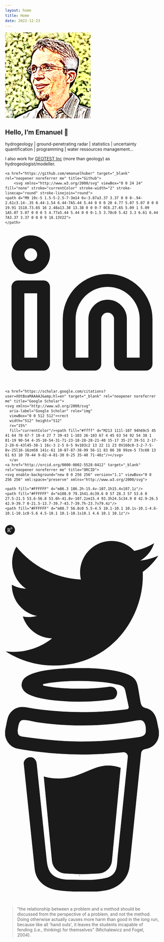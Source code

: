 ```yaml
---
layout: home
title: Home
date: 2022-12-23
---
```



<div class="profile_inner">
    <img src="public/img/emanuelhuber_mod.png" alt="profile picture" width="280" height="280">
        <h2>Hello, I’m Emanuel 👋</h2>
        <div class="profile-description">
        <p>
        hydrogeology | ground-penetrating radar | statistics | uncertainty quantification | programming | water ressources management... </p>
        <p> I also work for <a href="https://www.geotest.ch" alt="GEOTEST">GEOTEST Inc</a> (more than geology) as hydrogeologist/modeller.</p>
        </div><div class="social-icons">
    
    <a href="https://github.com/emanuelhuber" target="_blank" rel="noopener noreferrer me" title="Github">
        <svg xmlns="http://www.w3.org/2000/svg" viewBox="0 0 24 24" fill="none" stroke="currentColor" stroke-width="2" stroke-linecap="round" stroke-linejoin="round">
    <path d="M9 19c-5 1.5-5-2.5-7-3m14 6v-3.87a3.37 3.37 0 0 0-.94-2.61c3.14-.35 6.44-1.54 6.44-7A5.44 5.44 0 0 0 20 4.77 5.07 5.07 0 0 0 19.91 1S18.73.65 16 2.48a13.38 13.38 0 0 0-7 0C6.27.65 5.09 1 5.09 1A5.07 5.07 0 0 0 5 4.77a5.44 5.44 0 0 0-1.5 3.78c0 5.42 3.3 6.61 6.44 7A3.37 3.37 0 0 0 9 18.13V22">
    </path>
</svg>
    </a>
    <a href="https://www.linkedin.com/in/emanuelhuber/" target="_blank" rel="noopener noreferrer me" title="Linkedin">
        <svg xmlns="http://www.w3.org/2000/svg" viewBox="0 0 24 24" fill="none" stroke="currentColor" stroke-width="2" stroke-linecap="round" stroke-linejoin="round">
    <path d="M16 8a6 6 0 0 1 6 6v7h-4v-7a2 2 0 0 0-2-2 2 2 0 0 0-2 2v7h-4v-7a6 6 0 0 1 6-6z"></path>
    <rect x="2" y="9" width="4" height="12"></rect>
    <circle cx="4" cy="4" r="2"></circle>
</svg>
    </a>
    
    <a href="https://scholar.google.com/citations?user=XOtBoaMAAAAJ&amp;hl=en" target="_blank" rel="noopener noreferrer me" title="Google Scholar">
    <svg xmlns="http://www.w3.org/2000/svg"
      aria-label="Google Scholar" role="img"
      viewBox="0 0 512 512"><rect
      width="512" height="512"
      rx="15%"
      fill="currentColor"/><path fill="#ffff" d="M213 111l-107 94h69c5 45 41 64 78 67-7 18-4 27 7 39-43 1-103 26-103 67 4 45 63 54 92 54 38 1 81-19 90-54 4-35-10-54-31-71-23-18-28-28-21-40 15-17 35-27 39-51 2-17-2-28-6-43l45-38-1 16c-3 2-5 6-5 9v103c2 13 22 11 23 0V160c0-3-2-7-5-8v-25l16-16zm58 141c-61 10-87-87-38-99 56-11 83 86 38 99zm-5 73c60 13 61 63 10 78-44 9-82-4-81-30 0-25 35-48 71-48z"/></svg>
      </a>
    <a href="http://orcid.org/0000-0002-5528-0412" target="_blank" rel="noopener noreferrer me" title="ORCID">
    <svg enable-background="new 0 0 256 256" version="1.1" viewBox="0 0 256 256" xml:space="preserve" xmlns="http://www.w3.org/2000/svg">

<path fill="currentColor" d="m256 128c0 70.7-57.3 128-128 128s-128-57.3-128-128 57.3-128 128-128 128 57.3 128 128z"/>

	<path fill="#FFFFFF" d="m86.3 186.2h-15.4v-107.1h15.4v107.1z"/>
	<path fill="#FFFFFF" d="m108.9 79.1h41.6c39.6 0 57 28.3 57 53.6 0 27.5-21.5 53.6-56.8 53.6h-41.8v-107.2zm15.4 93.3h24.5c34.9 0 42.9-26.5 42.9-39.7 0-21.5-13.7-39.7-43.7-39.7h-23.7v79.4z"/>
	<path fill="#FFFFFF" d="m88.7 56.8c0 5.5-4.5 10.1-10.1 10.1s-10.1-4.6-10.1-10.1c0-5.6 4.5-10.1 10.1-10.1s10.1 4.6 10.1 10.1z"/>

</svg></a>	
		<a href="https://www.researchgate.net/profile/Emanuel_Huber" target="_blank" rel="noopener noreferrer me" title="ResearchGate"><svg width="32px" height="32px" version="1.1" viewBox="0 0 32 32" xml:space="preserve" xmlns="http://www.w3.org/2000/svg">
  <path fill="currentColor" d="m32.04 15.97c0 8.85-7.18 16.03-16.02 16.03-8.85 0-16.02-7.18-16.02-16.03s7.17-16.03 16.02-16.03c8.84 0 16.02 7.18 16.02 16.03zm-14.79 7c-1.43-0.28-2.28-1.11-4.45-4.33-0.72-1.08-0.72-1.08-1.42-1.13-1.03-0.07-0.95-0.25-0.92 2.02 0.04 2.58 0.01 2.52 1.5 2.77 0.39 0.06 0.42 0.09 0.42 0.32 0 0.26 0 0.26-2.62 0.28-2.46 0.02-2.62 0.01-2.67-0.14-0.1-0.29 0.05-0.43 0.59-0.53 0.61-0.11 0.93-0.36 1.01-0.78 0.04-0.16 0.05-2.32 0.03-4.8-0.03-5.21 0.03-4.9-0.93-5.11-0.6-0.13-0.79-0.27-0.71-0.51 0.06-0.16 0.19-0.17 2.92-0.22 4.06-0.08 4.82 0.05 5.9 1.01 1.13 1.01 1.29 2.55 0.39 3.84-0.4 0.58-1.2 1.2-1.82 1.43-0.29 0.11-0.53 0.23-0.53 0.27 0 0.12 0.92 1.43 1.49 2.13 1.52 1.85 2.34 2.57 3.19 2.79 0.53 0.14 0.68 0.29 0.53 0.55-0.16 0.27-0.96 0.33-1.9 0.14zm-3.83-6.63c2-0.82 2.15-3.57 0.25-4.38-0.49-0.21-0.62-0.22-1.85-0.22-1.33 0-1.33 0-1.35 2.31-0.02 1.27-0.01 2.37 0.02 2.43 0.09 0.21 2.34 0.1 2.93-0.14zm6.97-2.85c-1.55-0.29-2.06-1.24-1.98-3.68 0.04-1.35 0.15-1.72 0.67-2.28 0.92-0.99 3.2-0.9 4.04 0.16 0.36 0.45 0.33 0.59-0.17 0.74-0.39 0.13-0.39 0.13-0.75-0.23-0.85-0.82-2.32-0.52-2.58 0.54-0.13 0.47-0.12 2.46 0.01 2.91 0.35 1.27 2.46 1.27 2.82 0 0.22-0.81 0.17-0.87-0.8-0.92-0.47-0.02-0.47-0.02-0.47-0.41 0-0.38 0-0.38 1.12-0.41 1.45-0.03 1.43-0.05 1.36 1.01-0.09 1.33-0.45 1.97-1.32 2.35-0.57 0.24-1.35 0.33-1.95 0.22z"/>
  <path fill="#FFFFFF" d="m17.25 22.97c-1.43-0.28-2.28-1.11-4.45-4.33-0.72-1.08-0.72-1.08-1.42-1.13-1.03-0.07-0.95-0.25-0.92 2.02 0.04 2.58 0.01 2.52 1.5 2.77 0.39 0.06 0.42 0.09 0.42 0.32 0 0.26 0 0.26-2.62 0.28-2.46 0.02-2.62 0.01-2.67-0.14-0.1-0.29 0.05-0.43 0.59-0.53 0.61-0.11 0.93-0.36 1.01-0.78 0.04-0.16 0.05-2.32 0.03-4.8-0.03-5.21 0.03-4.9-0.93-5.11-0.6-0.13-0.79-0.27-0.71-0.51 0.06-0.16 0.19-0.17 2.92-0.22 4.06-0.08 4.82 0.05 5.9 1.01 1.13 1.01 1.29 2.55 0.39 3.84-0.4 0.58-1.2 1.2-1.82 1.43-0.29 0.11-0.53 0.23-0.53 0.27 0 0.12 0.92 1.43 1.49 2.13 1.52 1.85 2.34 2.57 3.19 2.79 0.53 0.14 0.68 0.29 0.53 0.55-0.16 0.27-0.96 0.33-1.9 0.14zm-3.83-6.63c2-0.82 2.15-3.57 0.25-4.38-0.49-0.21-0.62-0.22-1.85-0.22-1.33 0-1.33 0-1.35 2.31-0.02 1.27-0.01 2.37 0.02 2.43 0.09 0.21 2.34 0.1 2.93-0.14zm6.97-2.85c-1.55-0.29-2.06-1.24-1.98-3.68 0.04-1.35 0.15-1.72 0.67-2.28 0.92-0.99 3.2-0.9 4.04 0.16 0.36 0.45 0.33 0.59-0.17 0.74-0.39 0.13-0.39 0.13-0.75-0.23-0.85-0.82-2.32-0.52-2.58 0.54-0.13 0.47-0.12 2.46 0.01 2.91 0.35 1.27 2.46 1.27 2.82 0 0.22-0.81 0.17-0.87-0.8-0.92-0.47-0.02-0.47-0.02-0.47-0.41 0-0.38 0-0.38 1.12-0.41 1.45-0.03 1.43-0.05 1.36 1.01-0.09 1.33-0.45 1.97-1.32 2.35-0.57 0.24-1.35 0.33-1.95 0.22z"/>
 
</svg></a>
<a href="https://twitter.com/DrEmanuelHuber" target="_blank" rel="noopener noreferrer me" title="Twitter">
<svg version="1.1" viewBox="0 0 248 204" xml:space="preserve" xmlns="http://www.w3.org/2000/svg">
  <path d="M221.95 51.29c.15 2.17.15 4.34.15 6.53 0 66.73-50.8 143.69-143.69 143.69v-.04c-27.44.04-54.31-7.82-77.41-22.64 3.99.48 8 .72 12.02.73 22.74.02 44.83-7.61 62.72-21.66-21.61-.41-40.56-14.5-47.18-35.07 7.57 1.46 15.37 1.16 22.8-.87-23.56-4.76-40.51-25.46-40.51-49.5v-.64c7.02 3.91 14.88 6.08 22.92 6.32C11.58 63.31 4.74 33.79 18.14 10.71c25.64 31.55 63.47 50.73 104.08 52.76-4.07-17.54 1.49-35.92 14.61-48.25 20.34-19.12 52.33-18.14 71.45 2.19 11.31-2.23 22.15-6.38 32.07-12.26-3.77 11.69-11.66 21.62-22.2 27.93 10.01-1.18 19.79-3.86 29-7.95-6.78 10.16-15.32 19.01-25.2 26.16z" fill="currentColor"/>
</svg></a>
<a href="https://www.buymeacoffee.com/EmanuelHuber" target="_blank" rel="noopener noreferrer me" title="Buymeacoffee">
        <svg viewBox="0 0 884 1279" fill="none" stroke="currentColor" stroke-width="2" xmlns="http://www.w3.org/2000/svg">
    <path d="M791.109 297.518L790.231 297.002L788.201 296.383C789.018 297.072 790.04 297.472 791.109 297.518Z" fill="currentColor"></path>
    <path d="M803.896 388.891L802.916 389.166L803.896 388.891Z" fill="currentColor"></path>
    <path d="M791.484 297.377C791.359 297.361 791.237 297.332 791.118 297.29C791.111 297.371 791.111 297.453 791.118 297.534C791.252 297.516 791.379 297.462 791.484 297.377Z" fill="currentColor"></path>
    <path d="M791.113 297.529H791.244V297.447L791.113 297.529Z" fill="currentColor"></path>
    <path d="M803.111 388.726L804.591 387.883L805.142 387.573L805.641 387.04C804.702 387.444 803.846 388.016 803.111 388.726Z" fill="currentColor"></path>
    <path d="M793.669 299.515L792.223 298.138L791.243 297.605C791.77 298.535 792.641 299.221 793.669 299.515Z" fill="currentColor"></path>
    <path d="M430.019 1186.18C428.864 1186.68 427.852 1187.46 427.076 1188.45L427.988 1187.87C428.608 1187.3 429.485 1186.63 430.019 1186.18Z" fill="currentColor"></path>
    <path d="M641.187 1144.63C641.187 1143.33 640.551 1143.57 640.705 1148.21C640.705 1147.84 640.86 1147.46 640.929 1147.1C641.015 1146.27 641.084 1145.46 641.187 1144.63Z" fill="currentColor"></path>
    <path d="M619.284 1186.18C618.129 1186.68 617.118 1187.46 616.342 1188.45L617.254 1187.87C617.873 1187.3 618.751 1186.63 619.284 1186.18Z" fill="currentColor"></path>
    <path d="M281.304 1196.06C280.427 1195.3 279.354 1194.8 278.207 1194.61C279.136 1195.06 280.065 1195.51 280.684 1195.85L281.304 1196.06Z" fill="currentColor"></path>
    <path d="M247.841 1164.01C247.704 1162.66 247.288 1161.35 246.619 1160.16C247.093 1161.39 247.489 1162.66 247.806 1163.94L247.841 1164.01Z" fill="currentColor"></path>
    <path d="M472.623 590.836C426.682 610.503 374.546 632.802 306.976 632.802C278.71 632.746 250.58 628.868 223.353 621.274L270.086 1101.08C271.74 1121.13 280.876 1139.83 295.679 1153.46C310.482 1167.09 329.87 1174.65 349.992 1174.65C349.992 1174.65 416.254 1178.09 438.365 1178.09C462.161 1178.09 533.516 1174.65 533.516 1174.65C553.636 1174.65 573.019 1167.08 587.819 1153.45C602.619 1139.82 611.752 1121.13 613.406 1101.08L663.459 570.876C641.091 563.237 618.516 558.161 593.068 558.161C549.054 558.144 513.591 573.303 472.623 590.836Z" fill="currentColor"></path>
    <path d="M78.6885 386.132L79.4799 386.872L79.9962 387.182C79.5987 386.787 79.1603 386.435 78.6885 386.132Z" fill="currentColor"></path>
    <path d="M879.567 341.849L872.53 306.352C866.215 274.503 851.882 244.409 819.19 232.898C808.711 229.215 796.821 227.633 788.786 220.01C780.751 212.388 778.376 200.55 776.518 189.572C773.076 169.423 769.842 149.257 766.314 129.143C763.269 111.85 760.86 92.4243 752.928 76.56C742.604 55.2584 721.182 42.8009 699.88 34.559C688.965 30.4844 677.826 27.0375 666.517 24.2352C613.297 10.1947 557.342 5.03277 502.591 2.09047C436.875 -1.53577 370.983 -0.443234 305.422 5.35968C256.625 9.79894 205.229 15.1674 158.858 32.0469C141.91 38.224 124.445 45.6399 111.558 58.7341C95.7448 74.8221 90.5829 99.7026 102.128 119.765C110.336 134.012 124.239 144.078 138.985 150.737C158.192 159.317 178.251 165.846 198.829 170.215C256.126 182.879 315.471 187.851 374.007 189.968C438.887 192.586 503.87 190.464 568.44 183.618C584.408 181.863 600.347 179.758 616.257 177.304C634.995 174.43 647.022 149.928 641.499 132.859C634.891 112.453 617.134 104.538 597.055 107.618C594.095 108.082 591.153 108.512 588.193 108.942L586.06 109.252C579.257 110.113 572.455 110.915 565.653 111.661C551.601 113.175 537.515 114.414 523.394 115.378C491.768 117.58 460.057 118.595 428.363 118.647C397.219 118.647 366.058 117.769 334.983 115.722C320.805 114.793 306.661 113.611 292.552 112.177C286.134 111.506 279.733 110.801 273.333 110.009L267.241 109.235L265.917 109.046L259.602 108.134C246.697 106.189 233.792 103.953 221.025 101.251C219.737 100.965 218.584 100.249 217.758 99.2193C216.932 98.1901 216.482 96.9099 216.482 95.5903C216.482 94.2706 216.932 92.9904 217.758 91.9612C218.584 90.9319 219.737 90.2152 221.025 89.9293H221.266C232.33 87.5721 243.479 85.5589 254.663 83.8038C258.392 83.2188 262.131 82.6453 265.882 82.0832H265.985C272.988 81.6186 280.026 80.3625 286.994 79.5366C347.624 73.2301 408.614 71.0801 469.538 73.1014C499.115 73.9618 528.676 75.6996 558.116 78.6935C564.448 79.3474 570.746 80.0357 577.043 80.8099C579.452 81.1025 581.878 81.4465 584.305 81.7391L589.191 82.4445C603.438 84.5667 617.61 87.1419 631.708 90.1703C652.597 94.7128 679.422 96.1925 688.713 119.077C691.673 126.338 693.015 134.408 694.649 142.03L696.732 151.752C696.786 151.926 696.826 152.105 696.852 152.285C701.773 175.227 706.7 198.169 711.632 221.111C711.994 222.806 712.002 224.557 711.657 226.255C711.312 227.954 710.621 229.562 709.626 230.982C708.632 232.401 707.355 233.6 705.877 234.504C704.398 235.408 702.75 235.997 701.033 236.236H700.895L697.884 236.649L694.908 237.044C685.478 238.272 676.038 239.419 666.586 240.486C647.968 242.608 629.322 244.443 610.648 245.992C573.539 249.077 536.356 251.102 499.098 252.066C480.114 252.57 461.135 252.806 442.162 252.771C366.643 252.712 291.189 248.322 216.173 239.625C208.051 238.662 199.93 237.629 191.808 236.58C198.106 237.389 187.231 235.96 185.029 235.651C179.867 234.928 174.705 234.177 169.543 233.397C152.216 230.798 134.993 227.598 117.7 224.793C96.7944 221.352 76.8005 223.073 57.8906 233.397C42.3685 241.891 29.8055 254.916 21.8776 270.735C13.7217 287.597 11.2956 305.956 7.64786 324.075C4.00009 342.193 -1.67805 361.688 0.472751 380.288C5.10128 420.431 33.165 453.054 73.5313 460.35C111.506 467.232 149.687 472.807 187.971 477.556C338.361 495.975 490.294 498.178 641.155 484.129C653.44 482.982 665.708 481.732 677.959 480.378C681.786 479.958 685.658 480.398 689.292 481.668C692.926 482.938 696.23 485.005 698.962 487.717C701.694 490.429 703.784 493.718 705.08 497.342C706.377 500.967 706.846 504.836 706.453 508.665L702.633 545.797C694.936 620.828 687.239 695.854 679.542 770.874C671.513 849.657 663.431 928.434 655.298 1007.2C653.004 1029.39 650.71 1051.57 648.416 1073.74C646.213 1095.58 645.904 1118.1 641.757 1139.68C635.218 1173.61 612.248 1194.45 578.73 1202.07C548.022 1209.06 516.652 1212.73 485.161 1213.01C450.249 1213.2 415.355 1211.65 380.443 1211.84C343.173 1212.05 297.525 1208.61 268.756 1180.87C243.479 1156.51 239.986 1118.36 236.545 1085.37C231.957 1041.7 227.409 998.039 222.9 954.381L197.607 711.615L181.244 554.538C180.968 551.94 180.693 549.376 180.435 546.76C178.473 528.023 165.207 509.681 144.301 510.627C126.407 511.418 106.069 526.629 108.168 546.76L120.298 663.214L145.385 904.104C152.532 972.528 159.661 1040.96 166.773 1109.41C168.15 1122.52 169.44 1135.67 170.885 1148.78C178.749 1220.43 233.465 1259.04 301.224 1269.91C340.799 1276.28 381.337 1277.59 421.497 1278.24C472.979 1279.07 524.977 1281.05 575.615 1271.72C650.653 1257.95 706.952 1207.85 714.987 1130.13C717.282 1107.69 719.576 1085.25 721.87 1062.8C729.498 988.559 737.115 914.313 744.72 840.061L769.601 597.451L781.009 486.263C781.577 480.749 783.905 475.565 787.649 471.478C791.392 467.391 796.352 464.617 801.794 463.567C823.25 459.386 843.761 452.245 859.023 435.916C883.318 409.918 888.153 376.021 879.567 341.849ZM72.4301 365.835C72.757 365.68 72.1548 368.484 71.8967 369.792C71.8451 367.813 71.9483 366.058 72.4301 365.835ZM74.5121 381.94C74.6842 381.819 75.2003 382.508 75.7337 383.334C74.925 382.576 74.4089 382.009 74.4949 381.94H74.5121ZM76.5597 384.641C77.2996 385.897 77.6953 386.689 76.5597 384.641V384.641ZM80.672 387.979H80.7752C80.7752 388.1 80.9645 388.22 81.0333 388.341C80.9192 388.208 80.7925 388.087 80.6548 387.979H80.672ZM800.796 382.989C793.088 390.319 781.473 393.726 769.996 395.43C641.292 414.529 510.713 424.199 380.597 419.932C287.476 416.749 195.336 406.407 103.144 393.382C94.1102 392.109 84.3197 390.457 78.1082 383.798C66.4078 371.237 72.1548 345.944 75.2003 330.768C77.9878 316.865 83.3218 298.334 99.8572 296.355C125.667 293.327 155.64 304.218 181.175 308.09C211.917 312.781 242.774 316.538 273.745 319.36C405.925 331.405 540.325 329.529 671.92 311.91C695.906 308.686 719.805 304.941 743.619 300.674C764.835 296.871 788.356 289.731 801.175 311.703C809.967 326.673 811.137 346.701 809.778 363.615C809.359 370.984 806.139 377.915 800.779 382.989H800.796Z" fill="currentColor"></path>
</svg>
    </a>

<br>	
				
				
</div>

<blockquote class="home">"the relationship between a problem and a method should be discussed from the perspective of a problem, and not the method. Doing otherwise actually causes more harm than good in the long run, because like all 'hand outs', it leaves the students incapable of fending (i.e., thinking) for themselves" (Michalewicz and Fogel, 2004).</blockquote>





